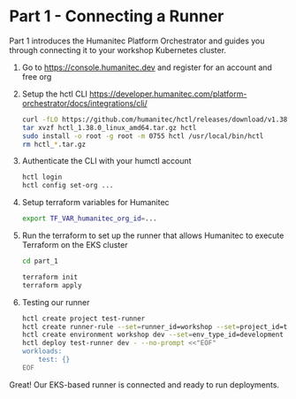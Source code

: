# Part 1 - Connecting a Runner

Part 1 introduces the Humanitec Platform Orchestrator and guides you through connecting it to your workshop Kubernetes cluster.

1. Go to <https://console.humanitec.dev> and register for an account and free org
2. Setup the hctl CLI <https://developer.humanitec.com/platform-orchestrator/docs/integrations/cli/>

    ```sh
    curl -fLO https://github.com/humanitec/hctl/releases/download/v1.38.0/hctl_1.38.0_linux_amd64.tar.gz
    tar xvzf hctl_1.38.0_linux_amd64.tar.gz hctl
    sudo install -o root -g root -m 0755 hctl /usr/local/bin/hctl
    rm hctl_*.tar.gz
    ```

3. Authenticate the CLI with your humctl account

    ```sh
    hctl login
    hctl config set-org ...
    ```

4. Setup terraform variables for Humanitec

    ```sh
    export TF_VAR_humanitec_org_id=...
    ```

5. Run the terraform to set up the runner that allows Humanitec to execute Terraform on the EKS cluster

    ```sh
    cd part_1

    terraform init
    terraform apply
    ```

6. Testing our runner

    ```sh
    hctl create project test-runner
    hctl create runner-rule --set=runner_id=workshop --set=project_id=test-runner
    hctl create environment workshop dev --set=env_type_id=development
    hctl deploy test-runner dev - --no-prompt <<"EOF"
    workloads:
        test: {}
    EOF
    ```

Great! Our EKS-based runner is connected and ready to run deployments.
